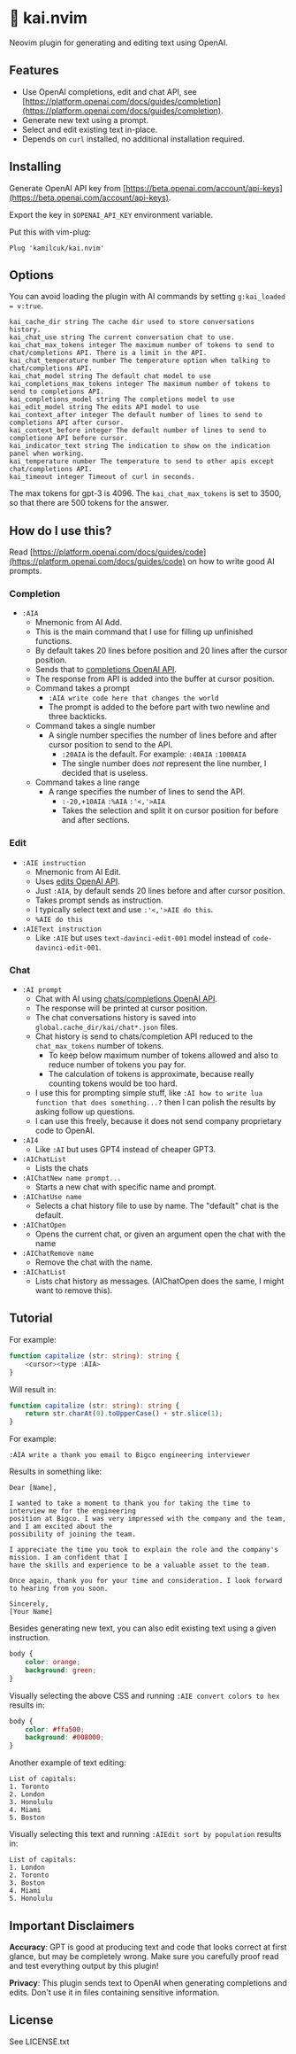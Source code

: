 # 🤖 kai.nvim

Neovim plugin for generating and editing text using OpenAI.

## Features

- Use OpenAI completions, edit and chat API, see
  [https://platform.openai.com/docs/guides/completion](https://platform.openai.com/docs/guides/completion).
- Generate new text using a prompt.
- Select and edit existing text in-place.
- Depends on `curl` installed, no additional installation required.

## Installing

Generate OpenAI API key from [https://beta.openai.com/account/api-keys](https://beta.openai.com/account/api-keys).

Export the key in `$OPENAI_API_KEY` environment variable.

Put this with vim-plug:

```vim
Plug 'kamilcuk/kai.nvim'
```

## Options

You can avoid loading the plugin with AI commands by setting `g:kai_loaded = v:true`.

```
kai_cache_dir string The cache dir used to store conversations history.
kai_chat_use string The current conversation chat to use.
kai_chat_max_tokens integer The maximum number of tokens to send to chat/completions API. There is a limit in the API.
kai_chat_temperature number The temperature option when talking to chat/completions API.
kai_chat_model string The default chat model to use
kai_completions_max_tokens integer The maximum number of tokens to send to completions API.
kai_completions_model string The completions model to use
kai_edit_model string The edits API model to use
kai_context_after integer The default number of lines to send to completions API after cursor.
kai_context_before integer The default number of lines to send to completione API before cursor.
kai_indicator_text string The indication to show on the indication panel when working.
kai_temperature number The temperature to send to other apis except chat/completions API.
kai_timeout integer Timeout of curl in seconds.
```

The max tokens for gpt-3 is 4096. The `kai_chat_max_tokens` is set to 3500, so that there are 500 tokens for the answer.

## How do I use this?

Read [https://platform.openai.com/docs/guides/code](https://platform.openai.com/docs/guides/code)
on how to write good AI prompts.

### Completion

- `:AIA`
    - Mnemonic from AI Add.
    - This is the main command that I use for filling up unfinished functions.
    - By default takes 20 lines before position and 20 lines after the cursor position.
    - Sends that to [completions OpenAI API](https://platform.openai.com/docs/api-reference/completions).
    - The response from API is added into the buffer at cursor position.
    - Command takes a prompt
        - `:AIA write code here that changes the world`
        - The prompt is added to the before part with two newline and three backticks.
    - Command takes a single number
        - A single number specifies the number of lines before and after cursor position to send to the API.
            - `:20AIA` is the default. For example: `:40AIA` `:1000AIA`
            - The single number does _not_ represent the line number, I decided that is useless.
    - Command takes a line range
        - A range specifies the number of lines to send the API.
            - `:-20,+10AIA` `:%AIA` `:'<,'>AIA`
            - Takes the selection and split it on cursor position for before and after sections.

### Edit

- `:AIE instruction`
    - Mnemonic from AI Edit.
    - Uses [edits OpenAI API](https://platform.openai.com/docs/api-reference/moderations).
    - Just `:AIA`, by default sends 20 lines before and after cursor position.
    - Takes prompt sends as instruction.
    - I typically select text and use `:'<,'>AIE do this`.
    - `%AIE do this`
- `:AIEText instruction`
    - Like `:AIE` but uses `text-davinci-edit-001` model instead of `code-davinci-edit-001`.

### Chat

- `:AI prompt`
    - Chat with AI using [chats/completions OpenAI API](https://platform.openai.com/docs/api-reference/chat/create).
    - The response will be printed at cursor position.
    - The chat conversations history is saved into `global.cache_dir/kai/chat*.json` files.
    - Chat history is send to chats/completion API reduced to the `chat_max_tokens` number of tokens.
        - To keep below maximum number of tokens allowed and also to reduce number of tokens you pay for.
        - The calculation of tokens is approximate, because really counting tokens would be too hard.
    - I use this for prompting simple stuff, like `:AI how to write lua function that does something...?`
      then I can polish the results by asking follow up questions.
    - I can use this freely, because it does not send company proprietary code to OpenAI.
- `:AI4`
    - Like `:AI` but uses GPT4 instead of cheaper GPT3.
- `:AIChatList`
    - Lists the chats
- `:AIChatNew name prompt...`
    - Starts a new chat with specific name and prompt.
- `:AIChatUse name`
    - Selects a chat history file to use by name. The "default" chat is the default.
- `:AIChatOpen`
    - Opens the current chat, or given an argument open the chat with the name
- `:AIChatRemove name`
    - Remove the chat with the name.
- `:AIChatList`
    - Lists chat history as messages. (AIChatOpen does the same, I might want to remove this).

## Tutorial

For example:

```typescript
function capitalize (str: string): string {
    <cursor><type :AIA>
}
```

Will result in:

```typescript
function capitalize (str: string): string {
    return str.charAt(0).toUpperCase() + str.slice(1);
}
```

For example:

```
:AIA write a thank you email to Bigco engineering interviewer
```

Results in something like:

```
Dear [Name],

I wanted to take a moment to thank you for taking the time to interview me for the engineering
position at Bigco. I was very impressed with the company and the team, and I am excited about the
possibility of joining the team.

I appreciate the time you took to explain the role and the company's mission. I am confident that I
have the skills and experience to be a valuable asset to the team.

Once again, thank you for your time and consideration. I look forward to hearing from you soon.

Sincerely,
[Your Name]
```

Besides generating new text, you can also edit existing text using a given instruction.

```css
body {
    color: orange;
    background: green;
}
```

Visually selecting the above CSS and running `:AIE convert colors to hex` results in:

```css
body {
    color: #ffa500;
    background: #008000;
}
```

Another example of text editing:

```
List of capitals:
1. Toronto
2. London
3. Honolulu
4. Miami
5. Boston
```

Visually selecting this text and running `:AIEdit sort by population` results in:

```
List of capitals:
1. London
2. Toronto
3. Boston
4. Miami
5. Honolulu
```

## Important Disclaimers

**Accuracy**: GPT is good at producing text and code that looks correct at first glance, but may be
completely wrong. Make sure you carefully proof read and test everything output by this plugin!

**Privacy**: This plugin sends text to OpenAI when generating completions and edits. Don't use it in
files containing sensitive information.

## License

See LICENSE.txt
